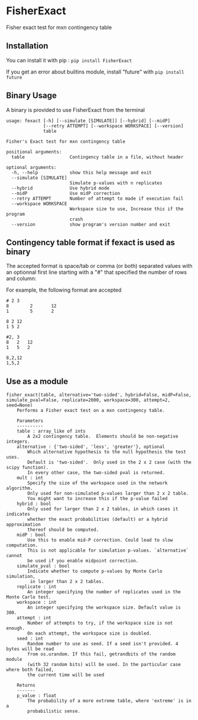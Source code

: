 # FisherExact

Fisher exact test for mxn contingency table

## Installation 

You can install it with pip : `pip install FisherExact`

If you get an error about builtins module, install "future" with `pip install future`

## Binary Usage

A binary is provided to use FisherExact from the terminal

	usage: fexact [-h] [--simulate [SIMULATE]] [--hybrid] [--midP]
	              [--retry ATTEMPT] [--workspace WORKSPACE] [--version]
	              table

	Fisher's Exact test for mxn contingency table

	positional arguments:
	  table                 Contingency table in a file, without header

	optional arguments:
	  -h, --help            show this help message and exit
	  --simulate [SIMULATE]
	                        Simulate p-values with n replicates
	  --hybrid              Use hybrid mode
	  --midP                Use midP correction
	  --retry ATTEMPT       Number of attempt to made if execution fail
	  --workspace WORKSPACE
	                        Workspace size to use, Increase this if the program
	                        crash
	  --version             show program's version number and exit


## Contingency table format if fexact is used as binary

The accepted format is space/tab or comma (or both) separated values with an optionnal first line starting with a "#" that specified the number of rows and column:

For example, the following format are accepted

```
# 2 3
8        2       12
1        5       2
```

```
8 2 12
1 5 2
```

```
#2, 3
8	2	12
1	5	2
```

```
8,2,12
1,5,2
```


## Use as a module

	fisher_exact(table, alternative='two-sided', hybrid=False, midP=False, simulate_pval=False, replicate=2000, workspace=300, attempt=2, seed=None)
        Performs a Fisher exact test on a mxn contingency table.
        
        Parameters
        ----------
        table : array_like of ints
            A 2x2 contingency table.  Elements should be non-negative integers.
        alternative : {'two-sided', 'less', 'greater'}, optional
            Which alternative hypothesis to the null hypothesis the test uses.
            Default is 'two-sided'.  Only used in the 2 x 2 case (with the scipy function).
            In every other case, the two-sided pval is returned.
        mult : int 
            Specify the size of the workspace used in the network algorithm.  
            Only used for non-simulated p-values larger than 2 x 2 table. 
            You might want to increase this if the p-value failed
        hybrid : bool
            Only used for larger than 2 x 2 tables, in which cases it indicates
            whether the exact probabilities (default) or a hybrid approximation 
            thereof should be computed.
        midP : bool
            Use this to enable mid-P correction. Could lead to slow computation.
            This is not applicable for simulation p-values. `alternative` cannot 
            be used if you enable midpoint correction.
        simulate_pval : bool 
            Indicate whether to compute p-values by Monte Carlo simulation,
             in larger than 2 x 2 tables.
        replicate : int
            An integer specifying the number of replicates used in the Monte Carlo test.
        workspace : int
            An integer specifying the workspace size. Default value is 300. 
        attempt : int
            Number of attempts to try, if the workspace size is not enough. 
            On each attempt, the workspace size is doubled. 
        seed : int
            Random number to use as seed. If a seed isn't provided. 4 bytes will be read 
            from os.urandom. If this fail, getrandbits of the random module 
            (with 32 random bits) will be used. In the particular case where both failed,
            the current time will be used
        
        Returns
        -------
        p_value : float
            The probability of a more extreme table, where 'extreme' is in a 
            probabilistic sense.